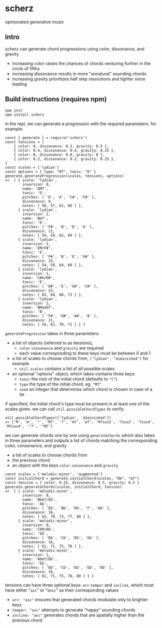 # scherz
opinionated generative music

## Intro

scherz can generate chord progressions using color, dissonance, and gravity
-  increasing color raises the chances of chords venturing further in the circle of fifths
-  increasing dissonance results in more "unnatural" sounding chords
-  increasing gravity prioritizes half step resolutions and tighter voice leading

## Build instructions (requires npm)
  ```
  npm init
  npm install scherz
  ```
  
in the repl, we can generate a progression with the required parameters.  for example:
  
```
const { generate } = require('scherz')
const tensions = [
    { color: 0, dissonance: 0.2, gravity: 0.5 },
    { color: 0.4, dissonance: 0.4, gravity: 0.25 },
    { color: 0, dissonance: 0.8, gravity: 0 },
    { color: 0.2, dissonance: 0.2, gravity: 0.25 },
]
const scales = ['lydian']
const options = { type: "M7", tonic: "D" }
generate.generateProgression(scales, tensions, options)
=>  [ { scale: 'lydian',
        inversion: 0,
        name: 'DM7',
        tonic: 'D',
        pitches: [ 'D', 'A', 'C#', 'F#' ],
        dissonance: 9,
        notes: [ 50, 57, 61, 66 ] },
      { scale: 'lydian',
        inversion: 2,
        name: 'Bm7',
        tonic: 'D',
        pitches: [ 'F#', 'B', 'D', 'A' ],
        dissonance: 11,
        notes: [ 54, 59, 62, 69 ] },
      { scale: 'lydian',
        inversion: 2,
        name: 'EM/F#',
        tonic: 'E',
        pitches: [ 'F#', 'B', 'E', 'G#' ],
        dissonance: 15,
        notes: [ 54, 59, 64, 68 ] },
      { scale: 'lydian',
        inversion: 1,
        name: 'C#m/D#',
        tonic: 'E',
        pitches: [ 'D#', 'E', 'G#', 'C#' ],
        dissonance: 23,
        notes: [ 63, 64, 68, 73 ] },
      { scale: 'lydian',
        inversion: 2,
        name: 'BMadd7',
        tonic: 'B',
        pitches: [ 'F#', 'D#', 'A#', 'B' ],
        dissonance: 11,
        notes: [ 54, 63, 70, 71 ] } ]
```
  
`generateProgression` takes in three parameters:
  - a list of objects (referred to as tensions), 
    - `color` `consonance` and `gravity` are required
    - each value corresponding to these keys must be between 0 and 1
  - a list of scales to choose chords from, `["lydian", "diminished"]` for example
    -  `util.scales` contains a list of all possible scales
  - an optional "options" object, which takes contains three keys:
    - `tonic` the root of the initial chord (defaults to `"C"`)
    - `type` the type of the initial chord, eg. `"M7"`
    - `seed` an integer that determines which chord is chosen in case of a tie

if specified, the initial chord's type must be present in at least one of the scales given.  we can call `util.possibleChordTypes` to verify:
```
util.possibleChordTypes(['lydian', 'diminished'])
=> ['M', 'm', '°', 'M7', '7', 'm7', 'ø7', 'M7sus2', '7sus2', '7sus4', 'M7sus4', '°7', '°M7']
```

we can generate chords one by one using `generateChords` which also takes in three parameters and outputs a list of chords matching the corresponding color, consonance, and gravity
- a list of scales to choose chords from
- the previous chord
- an object with the keys `color` `consonance` and `gravity`

```
const scales = ['melodic-minor', 'augmented']
const initialChord = generate.initialChord(scales, "Db", "m7")
const tension = { color: 0.25, dissonance: 0.5, gravity: 0.5 }
generate.generateChords(scales, initialChord, tension)
=>  [ { scale: 'melodic-minor',
        inversion: 0,
        name: 'Bbm7/Eb',
        tonic: 'Ab',
        pitches: [ 'Eb', 'Bb', 'Db', 'F', 'Ab' ],
        dissonance: 16,
        notes: [ 63, 70, 73, 77, 80 ] },
      { scale: 'melodic-minor',
        inversion: 0,
        name: 'CbM/Db',
        tonic: 'Gb',
        pitches: [ 'Db', 'Cb', 'Eb', 'Gb' ],
        dissonance: 16,
        notes: [ 61, 71, 75, 78 ] },
      { scale: 'melodic-minor',
        inversion: 1,
        name: 'Abm7/Db',
        tonic: 'Gb',
        pitches: [ 'Db', 'Cb', 'Eb', 'Gb', 'Ab' ],
        dissonance: 16,
        notes: [ 61, 71, 75, 78, 80 ] } ]
```

tensions can have three optional keys: `arc` `temper` and `incline`, which must have either "`asc`" or "`desc`" as their corresponding values
  - `arc: "asc"` ensures that generated chords modulate only to brighter keys
  - `temper: "asc"` attempts to generate "happy" sounding chords
  - `incline: "asc"` generates chords that are spatially higher than the previous chord
